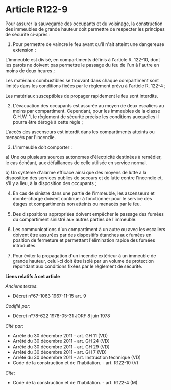 # Article R122-9

Pour assurer la sauvegarde des occupants et du voisinage, la construction des immeubles de grande hauteur doit permettre de
respecter les principes de sécurité ci-après :

1. Pour permettre de vaincre le feu avant qu'il n'ait atteint une dangereuse extension :

L'immeuble est divisé, en compartiments définis à l'article R. 122-10, dont les parois ne doivent pas permettre le passage du
feu de l'un à l'autre en moins de deux heures ;

Les matériaux combustibles se trouvant dans chaque compartiment sont limités dans les conditions fixées par le règlement
prévu à l'article R. 122-4 ;

Les matériaux susceptibles de propager rapidement le feu sont interdits.

2. L'évacuation des occupants est assurée au moyen de deux escaliers au moins par compartiment. Cependant, pour les immeubles
de la classe G.H.W. 1, le règlement de sécurité précise les conditions auxquelles il pourra être dérogé à cette règle ;

L'accès des ascenseurs est interdit dans les compartiments atteints ou menacés par l'incendie.

3. L'immeuble doit comporter :

a) Une ou plusieurs sources autonomes d'électricité destinées à remédier, le cas échéant, aux défaillances de celle utilisée
en service normal.

b) Un système d'alarme efficace ainsi que des moyens de lutte à la disposition des services publics de secours et de lutte
contre l'incendie et, s'il y a lieu, à la disposition des occupants ;

4. En cas de sinistre dans une partie de l'immeuble, les ascenseurs et monte-charge doivent continuer à fonctionner pour le
service des étages et compartiments non atteints ou menacés par le feu.

5. Des dispositions appropriées doivent empêcher le passage des fumées du compartiment sinistré aux autres parties de
l'immeuble.

6. Les communications d'un compartiment à un autre ou avec les escaliers doivent être assurées par des dispositifs étanches
aux fumées en position de fermeture et permettant l'élimination rapide des fumées introduites.

7. Pour éviter la propagation d'un incendie extérieur à un immeuble de grande hauteur, celui-ci doit être isolé par un volume
de protection répondant aux conditions fixées par le règlement de sécurité.

**Liens relatifs à cet article**

_Anciens textes_:

  - Décret n°67-1063 1967-11-15 art. 9

_Codifié par_:

  - Décret n°78-622 1978-05-31 JORF 8 juin 1978

_Cité par_:

  - Arrêté du 30 décembre 2011 - art. GH 11 (VD)
  - Arrêté du 30 décembre 2011 - art. GH 24 (VD)
  - Arrêté du 30 décembre 2011 - art. GH 29 (VD)
  - Arrêté du 30 décembre 2011 - art. GH 7 (VD)
  - Arrêté du 30 décembre 2011 - art. Instruction technique (VD)
  - Code de la construction et de l'habitation. - art. R122-10 (V)

_Cite_:

  - Code de la construction et de l'habitation. - art. R122-4 (M)

